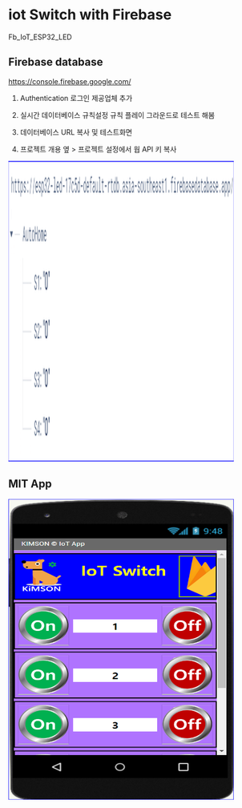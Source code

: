 # iot Switch with Firebase

Fb_IoT_ESP32_LED

## Firebase database 

https://console.firebase.google.com/

1. Authentication
로그인 제공업체 추가

2. 실시간 데이터베이스 규칙설정
규칙 플레이 그라운드로 테스트 해봄

3. 데이터베이스 URL 복사 및 테스트화면
4. 프로젝트 개용 옆 > 프로젝트 설정에서 웝 API 키 복사 

<img src="https://github.com/copaland/ESP32_PROJECTS/blob/main/Fb_IoT_ESP32_LED/firebase-d0.png" width="450px" height="600px"></img><br/>


## MIT App

<img src="https://github.com/copaland/ESP32_PROJECTS/blob/main/Fb_IoT_ESP32_LED/firebase-0.png" width="450px" height="600px"></img><br/>

